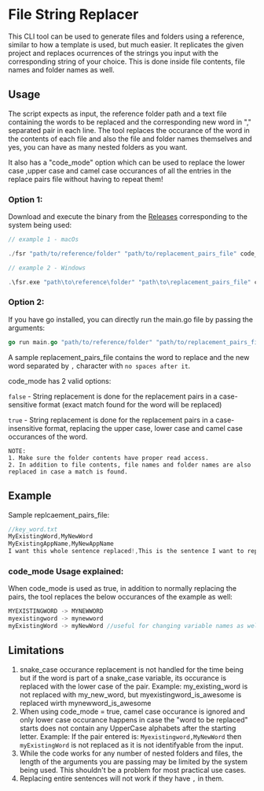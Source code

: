 # File String Replacer

This CLI tool can be used to generate files and folders using a reference, similar to how a template is used, but much easier. It replicates the given project and replaces ocurrences of the strings you input with the corresponding string of your choice. This is done inside file contents, file names and folder names as well. 

## Usage

The script expects as input, the reference folder path and a text file containing the words to be replaced and the corresponding new word in "," separated pair in each line. The tool replaces the occurance of the word in the contents of each file and also the file and folder names themselves and yes, you can have as many nested folders as you want. 

It also has a "code_mode" option which can be used to replace the lower case ,upper case and camel case occurances of all the entries in the replace pairs file without having to repeat them!

### Option 1:

Download and execute the binary from the [Releases](https://github.com/Nandu96/File-String-Replacer/releases) corresponding to the system being used: 

```go
// example 1 - macOs

./fsr "path/to/reference/folder" "path/to/replacement_pairs_file" code_mode

// example 2 - Windows

.\fsr.exe "path\to\reference\folder" "path\to\replacement_pairs_file" code_mode
```

### Option 2:

If you have go installed, you can directly run the main.go file by passing the arguments:

```go
go run main.go "path/to/reference/folder" "path/to/replacement_pairs_file" code_mode
```


A sample replacement_pairs_file contains the word to replace and the new word separated by `,` character with `no spaces after it`.


code_mode has 2 valid options:

`false` - String replacement is done for the replacement pairs in a case-sensitive format (exact match found for the word will be replaced)

`true`  - String replacement is done for the replacement pairs in a case-insensitive format, replacing the upper case, lower case and camel case occurances of the word.


```
NOTE:
1. Make sure the folder contents have proper read access. 
2. In addition to file contents, file names and folder names are also replaced in case a match is found.
```


## Example

Sample replcaement_pairs_file:

```go
//key_word.txt
MyExistingWord,MyNewWord
MyExistingAppName,MyNewAppName
I want this whole sentence replaced!,This is the sentence I want to replace it with!
```


### code_mode Usage explained:

When code_mode is used as true, in addition to normally replacing the pairs, the tool replaces the below occurances of the example as well:
```go
MYEXISTINGWORD -> MYNEWWORD
myexistingword -> mynewword
myExistingWord -> myNewWord //useful for changing variable names as well.
```


## Limitations

1. snake_case occurance replacement is not handled for the time being but if the word is part of a snake_case variable, its occurance is replaced with the lower case of the pair.
Example: my_existing_word is not replaced with my_new_word, but myexistingword_is_awesome is replaced wirth mynewword_is_awesome
2. When using code_mode = true, camel case occurance is ignored and only lower case occurance happens in case the "word to be replaced" starts does not contain any UpperCase alphabets after the starting letter. 
Example: If the pair entered is: `Myexistingword,MyNewWord` then `myExistingWord` is not replaced as it is not identifyable from the input.
3. While the code works for any number of nested folders and files, the length of the arguments you are passing may be limited by the system being used. This shouldn't be a problem for most practical use cases.
4. Replacing entire sentences will not work if they have `,` in them.
